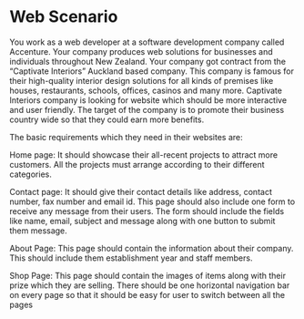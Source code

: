 # Web Scenario

You work as a web developer at a software development company called Accenture. Your company produces
web solutions for businesses and individuals throughout New Zealand.
Your company got contract from the “Captivate Interiors” Auckland based company. This company is famous
for their high-quality interior design solutions for all kinds of premises like houses, restaurants, schools, offices,
casinos and many more. Captivate Interiors company is looking for website which should be more interactive
and user friendly. The target of the company is to promote their business country wide so that they could earn
more benefits.

The basic requirements which they need in their websites are:

Home page: It should showcase their all-recent projects to attract more customers. All the projects must arrange according to their different categories.

Contact page: It should give their contact details like address, contact number, fax number and email id. This page should also include one form to receive any message from their users. The form should include the fields like name, email, subject and message along with one button to submit them message.

About Page: This page should contain the information about their company. This should include them establishment year and staff members.

Shop Page: This page should contain the images of items along with their prize which they are selling. There should be one horizontal navigation bar on every page so that it should be easy for user to switch between all the pages
